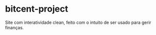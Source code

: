 # bitcent-project
Site com interatividade clean, feito com o intuito de ser usado para gerir finanças.
